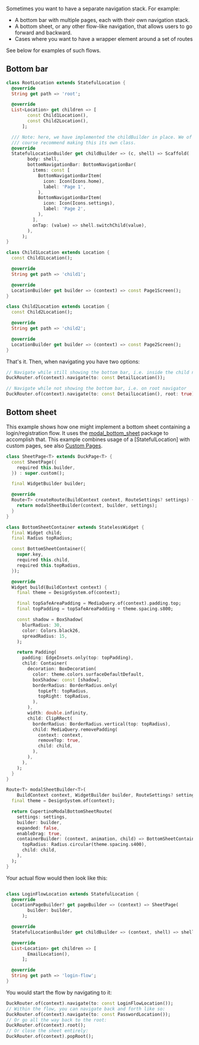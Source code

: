 Sometimes you want to have a separate navigation stack. For example:

- A bottom bar with multiple pages, each with their own navigation stack.
- A bottom sheet, or any other flow-like navigation, that allows users to go forward and backward.
- Cases where you want to have a wrapper element around a set of routes

See below for examples of such flows.

## Bottom bar

```dart
class RootLocation extends StatefulLocation {
  @override
  String get path => 'root';

  @override
  List<Location> get children => [
        const Child1Location(),
        const Child2Location(),
      ];

  /// Note: here, we have implemented the childBuilder in place. We of
  /// course recommend making this its own class.
  @override
  StatefulLocationBuilder get childBuilder => (c, shell) => Scaffold(
        body: shell,
        bottomNavigationBar: BottomNavigationBar(
          items: const [
            BottomNavigationBarItem(
              icon: Icon(Icons.home),
              label: 'Page 1',
            ),
            BottomNavigationBarItem(
              icon: Icon(Icons.settings),
              label: 'Page 2',
            ),
          ],
          onTap: (value) => shell.switchChild(value),
        ),
      );
}

class Child1Location extends Location {
  const Child1Location();

  @override
  String get path => 'child1';

  @override
  LocationBuilder get builder => (context) => const Page1Screen();
}

class Child2Location extends Location {
  const Child2Location();

  @override
  String get path => 'child2';

  @override
  LocationBuilder get builder => (context) => const Page2Screen();
}
```

That's it. Then, when navigating you have two options:

```dart
// Navigate while still showing the bottom bar, i.e. inside the child navigator
DuckRouter.of(context).navigate(to: const DetailLocation());

// Navigate while not showing the bottom bar, i.e. on root navigator
DuckRouter.of(context).navigate(to: const DetailLocation(), root: true);
```

## Bottom sheet

This example shows how one might implement a bottom sheet containing a login/registration flow. It uses the [modal_bottom_sheet](https://pub.dev/packages/modal_bottom_sheet) package to accomplish that. This example combines usage of a [StatefulLocation] with custom pages, see also [Custom Pages](https://pub.dev/documentation/duck_router/latest/topics/Custom-pages-topic.html).

```dart
class SheetPage<T> extends DuckPage<T> {
  const SheetPage({
    required this.builder,
  }) : super.custom();

  final WidgetBuilder builder;

  @override
  Route<T> createRoute(BuildContext context, RouteSettings? settings) {
    return modalSheetBuilder(context, builder, settings);
  }
}

class BottomSheetContainer extends StatelessWidget {
  final Widget child;
  final Radius topRadius;

  const BottomSheetContainer({
    super.key,
    required this.child,
    required this.topRadius,
  });

  @override
  Widget build(BuildContext context) {
    final theme = DesignSystem.of(context);

    final topSafeAreaPadding = MediaQuery.of(context).padding.top;
    final topPadding = topSafeAreaPadding + theme.spacing.s800;

    const shadow = BoxShadow(
      blurRadius: 30,
      color: Colors.black26,
      spreadRadius: 15,
    );

    return Padding(
      padding: EdgeInsets.only(top: topPadding),
      child: Container(
        decoration: BoxDecoration(
          color: theme.colors.surfaceDefaultDefault,
          boxShadow: const [shadow],
          borderRadius: BorderRadius.only(
            topLeft: topRadius,
            topRight: topRadius,
          ),
        ),
        width: double.infinity,
        child: ClipRRect(
          borderRadius: BorderRadius.vertical(top: topRadius),
          child: MediaQuery.removePadding(
            context: context,
            removeTop: true,
            child: child,
          ),
        ),
      ),
    );
  }
}

Route<T> modalSheetBuilder<T>(
    BuildContext context, WidgetBuilder builder, RouteSettings? settings) {
  final theme = DesignSystem.of(context);

  return CupertinoModalBottomSheetRoute(
    settings: settings,
    builder: builder,
    expanded: false,
    enableDrag: true,
    containerBuilder: (context, animation, child) => BottomSheetContainer(
      topRadius: Radius.circular(theme.spacing.s400),
      child: child,
    ),
  );
}
```

Your actual flow would then look like this:

```dart

class LoginFlowLocation extends StatefulLocation {
  @override
  LocationPageBuilder? get pageBuilder => (context) => SheetPage(
        builder: builder,
      );

  @override
  StatefulLocationBuilder get childBuilder => (context, shell) => shell;

  @override
  List<Location> get children => [
        EmailLocation(),
      ];

  @override
  String get path => 'login-flow';
}
```

You would start the flow by navigating to it:

```dart
DuckRouter.of(context).navigate(to: const LoginFlowLocation());
// Within the flow, you can navigate back and forth like so:
DuckRouter.of(context).navigate(to: const PasswordLocation());
// Or go all the way back to the root:
DuckRouter.of(context).root();
// Or close the sheet entirely:
DuckRouter.of(context).popRoot();
```
